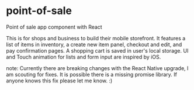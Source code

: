 # point-of-sale
Point of sale app component with React

This is  for shops and business to build their mobile storefront.
It features a list of items in inventory, a create new item panel, checkout and edit, and pay confirmation pages.
A shopping cart is saved in user's local storage. UI and Touch animation for lists and form input are inspired by iOS.

note: Currently there are breaking changes with the React Native upgrade, I am scouting for fixes.
It is possible there is a missing promise library. If anyone knows this fix please let me know. :)
